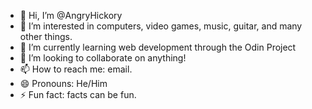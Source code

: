 - 👋 Hi, I’m @AngryHickory
- 👀 I’m interested in computers, video games, music, guitar, and many other things.  
- 🌱 I’m currently learning web development through the Odin Project
- 💞️ I’m looking to collaborate on anything!
- 📫 How to reach me: email.
- 😄 Pronouns: He/Him
- ⚡ Fun fact: facts can be fun. 

<!---
AngryHickory/AngryHickory is a ✨ special ✨ repository because its `README.md` (this file) appears on your GitHub profile.
You can click the Preview link to take a look at your changes.
--->
